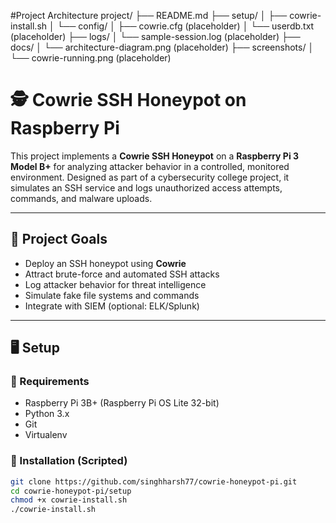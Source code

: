 #Project Architecture
project/
├── README.md
├── setup/
│   ├── cowrie-install.sh
│   └── config/
│       ├── cowrie.cfg (placeholder)
│       └── userdb.txt (placeholder)
├── logs/
│   └── sample-session.log (placeholder)
├── docs/
│   └── architecture-diagram.png (placeholder)
├── screenshots/
│   └── cowrie-running.png (placeholder)

# 🕵️ Cowrie SSH Honeypot on Raspberry Pi

This project implements a **Cowrie SSH Honeypot** on a **Raspberry Pi 3 Model B+** for analyzing attacker behavior in a controlled, monitored environment. Designed as part of a cybersecurity college project, it simulates an SSH service and logs unauthorized access attempts, commands, and malware uploads.

---

## 🔧 Project Goals

- Deploy an SSH honeypot using **Cowrie**
- Attract brute-force and automated SSH attacks
- Log attacker behavior for threat intelligence
- Simulate fake file systems and commands
- Integrate with SIEM (optional: ELK/Splunk)

---

## 🖥️ Setup

### 🔗 Requirements

- Raspberry Pi 3B+ (Raspberry Pi OS Lite 32-bit)
- Python 3.x
- Git
- Virtualenv

### 📜 Installation (Scripted)

```bash
git clone https://github.com/singhharsh77/cowrie-honeypot-pi.git
cd cowrie-honeypot-pi/setup
chmod +x cowrie-install.sh
./cowrie-install.sh
